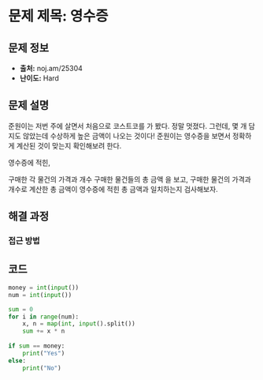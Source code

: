 # 문제 제목: 영수증

## 문제 정보
- **출처:** noj.am/25304
- **난이도:** Hard

## 문제 설명
준원이는 저번 주에 살면서 처음으로 코스트코를 가 봤다. 정말 멋졌다. 그런데, 몇 개 담지도 않았는데 수상하게 높은 금액이 나오는 것이다! 준원이는 영수증을 보면서 정확하게 계산된 것이 맞는지 확인해보려 한다.

영수증에 적힌,

구매한 각 물건의 가격과 개수
구매한 물건들의 총 금액
을 보고, 구매한 물건의 가격과 개수로 계산한 총 금액이 영수증에 적힌 총 금액과 일치하는지 검사해보자.

## 해결 과정

### 접근 방법

## 코드
```python
money = int(input())
num = int(input())

sum = 0
for i in range(num):
    x, n = map(int, input().split())
    sum += x * n
    
if sum == money:
    print("Yes")
else:
    print("No")
